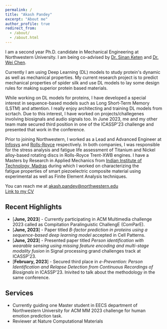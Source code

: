 ```yaml
---
permalink: /
title: "Akash Pandey"
excerpt: "About me"
author_profile: true
redirect_from: 
  - /about/
  - /about.html
---
```

I am a second year Ph.D. candidate in Mechanical Engineering at Northwestern University. I am being co-advised by [Dr. Sinan Keten](https://www.keten-group.northwestern.edu/) and [Dr. Wei Chen](https://ideal.mech.northwestern.edu/). 

Currently I am using Deep Learning (DL) models to study protein's dynamic as well as mechanical properties. My current research project is to  predict mechanical properties of spider silk and use DL models to lay some design rules for making superior protein based materials. 

While working on DL models for proteins, I have developed a special interest in sequence-based models such as Long Short-Term Memory (LSTM) and attention. I really enjoy architecting and training DL models from scrtach. Due to this interest, I have worked on projects/challegenes involving biosignals and audio signals too. In June 2023, me and my other team mate secured third position in one of the ICASSP'23 challenge and presented that work in the conference. 

Prior to joining Northwestern, I worked as a Lead and Advanced Engineer at [Infosys](https://www.infosys.com/) and [Rolls-Royce](https://www.rolls-royce.com/products-and-services/civil-aerospace.aspx) respectively. In both companies, I was responsible for the stress analysis and fatigue life assessment of Titanium and Nickel alloy-based rotating discs in Rolls-Royce Trent-XWB engines. I have a Masters by Research in Applied Mechanics from [Indian Institute of Technology, Madras](https://www.iitm.ac.in/) during which I worked on characterizing the fatigue properties of smart piezoelectric composite material using experimental as well as Finite Element Analysis techniques. 

You can reach me at akash.pandey@northwestern.edu <br>
[Link to my CV](https://pandeyakash23.github.io/akashapandey.github.io/files/Akash_CV.pdf)

## Recent Highlights 
* [**June, 2023**] - Currently participating in ACM Multimedia challenge 2023 called as Compitation Paralinguistic ChallengE (ComParE).
* [**June, 2023**] - Paper titled *B-factor prediction in proteins using a sequence-based deep learning model* accepted in Cell Patterns.
* [**June, 2023**] - Presented paper titled *Person identification with wearable sensing using missing feature encoding and multi-stage modality fusion* in Signal processing grand challenges track at ICASSP'23.
* [**February, 2023**] - Secured third place in *e-Prevention: Person Identification and Relapse Detection from Continuous Recordings of Biosignals* in ICASSP'23. Inivited to talk about the methodology in the same conference.

## Services
* Currently guiding one Master student in EECS department of Northwestern University for ACM MM 2023 challenge for human emotion prediction task.
* Reviewer at Nature Computational Materials
